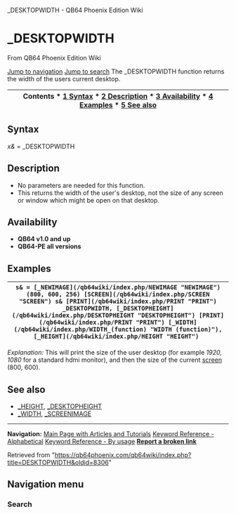 


\_DESKTOPWIDTH - QB64 Phoenix Edition Wiki








# \_DESKTOPWIDTH



From QB64 Phoenix Edition Wiki



[Jump to navigation](#mw-head)
[Jump to search](#searchInput)
The \_DESKTOPWIDTH function returns the width of the users current desktop.


  






| Contents * [1 Syntax](#Syntax) * [2 Description](#Description) * [3 Availability](#Availability) * [4 Examples](#Examples) * [5 See also](#See_also) |
| --- |


## Syntax


*x&* = \_DESKTOPWIDTH
  




## Description


* No parameters are needed for this function.
* This returns the width of the user's desktop, not the size of any screen or window which might be open on that desktop.


  




## Availability


* **QB64 v1.0 and up**
* **QB64-PE all versions**


  




## Examples




| ``` s& = [_NEWIMAGE](/qb64wiki/index.php/NEWIMAGE "NEWIMAGE")(800, 600, 256) [SCREEN](/qb64wiki/index.php/SCREEN "SCREEN") s& [PRINT](/qb64wiki/index.php/PRINT "PRINT") _DESKTOPWIDTH, [_DESKTOPHEIGHT](/qb64wiki/index.php/DESKTOPHEIGHT "DESKTOPHEIGHT") [PRINT](/qb64wiki/index.php/PRINT "PRINT") [_WIDTH](/qb64wiki/index.php/WIDTH_(function) "WIDTH (function)"), [_HEIGHT](/qb64wiki/index.php/HEIGHT "HEIGHT")  ``` |
| --- |


*Explanation:* This will print the size of the user desktop (for example *1920, 1080* for a standard hdmi monitor), and then the size of the current [screen](/qb64wiki/index.php/SCREEN "SCREEN") (800, 600).
  




## See also


* [\_HEIGHT](/qb64wiki/index.php/HEIGHT "HEIGHT"), [\_DESKTOPHEIGHT](/qb64wiki/index.php/DESKTOPHEIGHT "DESKTOPHEIGHT")
* [\_WIDTH](/qb64wiki/index.php/WIDTH "WIDTH"), [\_SCREENIMAGE](/qb64wiki/index.php/SCREENIMAGE "SCREENIMAGE")


  






---


**Navigation:**
[Main Page with Articles and Tutorials](/qb64wiki/index.php/Main_Page "Main Page")
[Keyword Reference - Alphabetical](/qb64wiki/index.php/Keyword_Reference_-_Alphabetical "Keyword Reference - Alphabetical")
[Keyword Reference - By usage](/qb64wiki/index.php/Keyword_Reference_-_By_usage "Keyword Reference - By usage")
**[Report a broken link](https://qb64phoenix.com/forum/showthread.php?tid=2800)**  





Retrieved from "<https://qb64phoenix.com/qb64wiki/index.php?title=DESKTOPWIDTH&oldid=8306>"




## Navigation menu








### Search





















